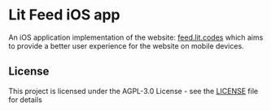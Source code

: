 # Lit Feed iOS app

An iOS application implementation of the website: [feed.lit.codes](https://feed.lit.codes) which aims to provide a better user experience for the website on mobile devices.

## License

This project is licensed under the AGPL-3.0 License - see the [LICENSE](LICENSE.md) file for details